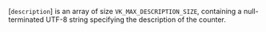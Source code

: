 [`description`] is an array of size `VK_MAX_DESCRIPTION_SIZE`,
containing a null-terminated UTF-8 string specifying the description of
the counter.